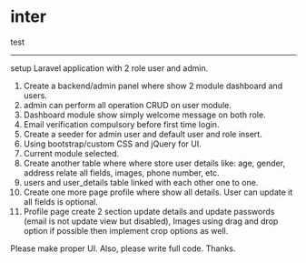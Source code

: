 # inter
test


-------------------------

setup Laravel application with 2 role user and admin. 

1. Create a backend/admin panel where show 2 module dashboard and users.
2. admin can perform all operation CRUD on user module.
3. Dashboard module show simply welcome message on both role.
4. Email verification compulsory before first time login.
5. Create a seeder for admin user and default user and role insert.
6. Using bootstrap/custom CSS and jQuery for UI.
7. Current module selected.
8. Create another table where where store user details like: age, gender, address relate all fields, images, phone number, etc.
9. users and user_details table linked with each other one to one.
10. Create one more page profile where show all details. User can update it all fields is optional.
11. Profile page create 2 section update details and update passwords (email is not update view but disabled), Images using drag and drop option if possible then implement crop options as well.


Please make proper UI. Also, please write full code.
Thanks.
